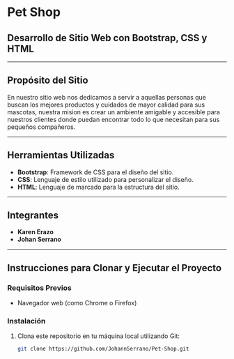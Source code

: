 # Pet Shop

## Desarrollo de Sitio Web con Bootstrap, CSS y HTML

---

## Propósito del Sitio

En nuestro sitio web nos dedicamos a servir a aquellas personas que buscan los mejores productos y cuidados de mayor calidad para sus mascotas, nuestra mision es crear un ambiente amigable y accesible para nuestros clientes donde puedan encontrar todo lo que necesitan para sus pequeños compañeros.

---

## Herramientas Utilizadas

- **Bootstrap**: Framework de CSS para el diseño del sitio.
- **CSS**: Lenguaje de estilo utilizado para personalizar el diseño.
- **HTML**: Lenguaje de marcado para la estructura del sitio.

---

## Integrantes

- **Karen Erazo**
- **Johan Serrano**

---

## Instrucciones para Clonar y Ejecutar el Proyecto

### Requisitos Previos

- Navegador web (como Chrome o Firefox)

### Instalación

1. Clona este repositorio en tu máquina local utilizando Git:

   ```bash
   git clone https://github.com/JohannSerrano/Pet-Shop.git

